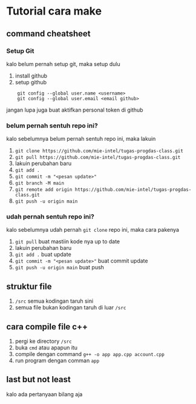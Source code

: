 # Tutorial cara make

## command cheatsheet

### Setup Git

kalo belum pernah setup git, maka setup dulu

1. install github
2. setup github

```
    git config --global user.name <username>
    git config --global user.email <email github>
```

jangan lupa juga buat aktifkan personal token di github

### belum pernah sentuh repo ini?

kalo sebelumnya belum pernah sentuh repo ini, maka lakuin

1. `git clone https://github.com/mie-intel/tugas-progdas-class.git`
2. `git pull https://github.com/mie-intel/tugas-progdas-class.git`
3. lakuin perubahan baru
4. `git add .`
5. `git commit -m "<pesan update>"`
6. `git branch -M main`
7. `git remote add origin https://github.com/mie-intel/tugas-progdas-class.git`
8. `git push -u origin main`

### udah pernah sentuh repo ini?

kalo sebelumnya udah pernah `git clone` repo ini, maka cara pakenya

1. `git pull` buat mastiin kode nya up to date
2. lakuin perubahan baru
3. `git add .` buat update
4. `git commit -m "<pesan update>"` buat commit update
5. `git push -u origin main` buat push

## struktur file

1. `/src` semua kodingan taruh sini
2. semua file bukan kodingan taruh di luar `/src`

## cara compile file c++

1. pergi ke directory `/src`
2. buka `cmd` atau apapun itu
3. compile dengan command `g++ -o app app.cpp account.cpp`
4. run program dengan comman `app`

## last but not least

kalo ada pertanyaan bilang aja
